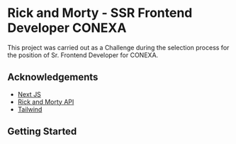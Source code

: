 # Rick and Morty - SSR Frontend Developer CONEXA
This project was carried out as a Challenge during the selection process for the position of Sr. Frontend Developer for CONEXA.

## Acknowledgements

 - [Next JS](https://nextjs.org/)
 - [Rick and Morty API](https://rickandmortyapi.com/)
 - [Tailwind](https://tailwindcss.com/)

## Getting Started

